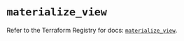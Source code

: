 # `materialize_view`

Refer to the Terraform Registry for docs: [`materialize_view`](https://registry.terraform.io/providers/materializeinc/materialize/0.9.1/docs/resources/view).
